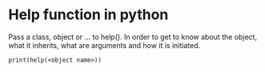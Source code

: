 # Help function in python
Pass a class, object or ... to help(). In order to get to know about the object, what it inherits, what are arguments and how it is initiated.
```
print(help(<object name>))
```

